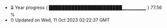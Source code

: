 - ⏳ Year progress { ███████████████████████▁▁▁▁▁▁▁ } 77.56 %
- ⏰ Updated on Wed, 11 Oct 2023 02:22:37 GMT

